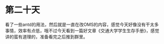# 第二十天

看了一些antd的用法，然后就是一直在改OMS的内容，感觉今天好像没有干太多事情，效率有点低，哦不过今天看到一篇好文章《交通大学学生生存手册》，感觉讲的蛮有道理的，准备看完之后推到群里。
